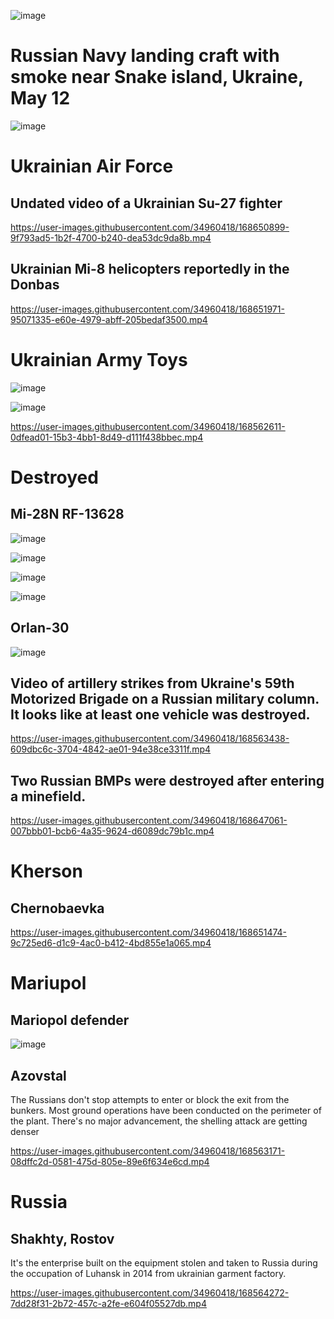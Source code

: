 ![image](https://user-images.githubusercontent.com/34960418/168656277-11714a41-6801-4e6a-941d-c94cba9200e0.png)

# Russian Navy landing craft with smoke near Snake island, Ukraine, May 12

![image](https://user-images.githubusercontent.com/34960418/168644906-786cd2f5-fea6-43d4-a1fe-f1ad24c6b92f.png)


# Ukrainian Air Force

## Undated video of a Ukrainian Su-27 fighter

https://user-images.githubusercontent.com/34960418/168650899-9f793ad5-1b2f-4700-b240-dea53dc9da8b.mp4


## Ukrainian Mi-8 helicopters reportedly in the Donbas

https://user-images.githubusercontent.com/34960418/168651971-95071335-e60e-4979-abff-205bedaf3500.mp4


# Ukrainian Army Toys

![image](https://user-images.githubusercontent.com/34960418/168562482-3bb8b180-b9e7-4a92-bc57-2f0ce2ac9457.png)

![image](https://user-images.githubusercontent.com/34960418/168562510-dc02dcd3-70af-4a96-8cf7-f69299037421.png)

https://user-images.githubusercontent.com/34960418/168562611-0dfead01-15b3-4bb1-8d49-d111f438bbec.mp4


# Destroyed

## Mi-28N RF-13628

![image](https://user-images.githubusercontent.com/34960418/168644477-cc187012-5fc6-4d92-acd4-ee444aecbb81.png)

![image](https://user-images.githubusercontent.com/34960418/168644487-e454a689-af0a-40ea-bcb7-b8e50c6e0521.png)

![image](https://user-images.githubusercontent.com/34960418/168644498-ef8c1c7e-a3b4-4c86-9adf-5920e886bc91.png)

![image](https://user-images.githubusercontent.com/34960418/168644505-9ba7353c-7ee5-4327-b905-1dca3b176c27.png)


## Orlan-30

![image](https://user-images.githubusercontent.com/34960418/168645509-0b2506e5-a8ca-4c16-bbe6-966842c7c2d8.png)


## Video of artillery strikes from Ukraine's 59th Motorized Brigade on a Russian military column. It looks like at least one vehicle was destroyed.

https://user-images.githubusercontent.com/34960418/168563438-609dbc6c-3704-4842-ae01-94e38ce3311f.mp4


## Two Russian BMPs were destroyed after entering a minefield.

https://user-images.githubusercontent.com/34960418/168647061-007bbb01-bcb6-4a35-9624-d6089dc79b1c.mp4


# Kherson

## Chernobaevka

https://user-images.githubusercontent.com/34960418/168651474-9c725ed6-d1c9-4ac0-b412-4bd855e1a065.mp4


# Mariupol

## Mariopol defender

![image](https://user-images.githubusercontent.com/34960418/168652697-596a69a1-1964-4526-a15c-a4e520af60e7.png)


## Azovstal

The Russians don't stop attempts to enter or block the exit from the bunkers. Most ground operations have been conducted on the perimeter of the plant. There's no major advancement, the shelling attack are getting denser

https://user-images.githubusercontent.com/34960418/168563171-08dffc2d-0581-475d-805e-89e6f634e6cd.mp4


# Russia

## Shakhty, Rostov

It's the enterprise built on the equipment stolen and taken to Russia during the occupation of Luhansk in 2014 from ukrainian garment factory.

https://user-images.githubusercontent.com/34960418/168564272-7dd28f31-2b72-457c-a2fe-e604f05527db.mp4


